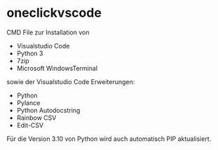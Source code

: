 # oneclickvscode

CMD File zur Installation von
* Visualstudio Code
* Python 3
* 7zip
* Microsoft WindowsTerminal

sowie der Visualstudio Code Erweiterungen:
* Python
* Pylance
* Python Autodocstring
* Rainbow CSV
* Edit-CSV

Für die Version 3.10 von Python wird auch automatisch PIP aktualisiert.
